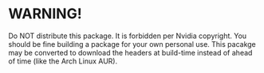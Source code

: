 # WARNING!

Do NOT distribute this package. It is forbidden per Nvidia copyright. You should be fine building a package for your own personal use.
This pacakge may be converted to download the headers at build-time instead of ahead of time (like the Arch Linux AUR).
